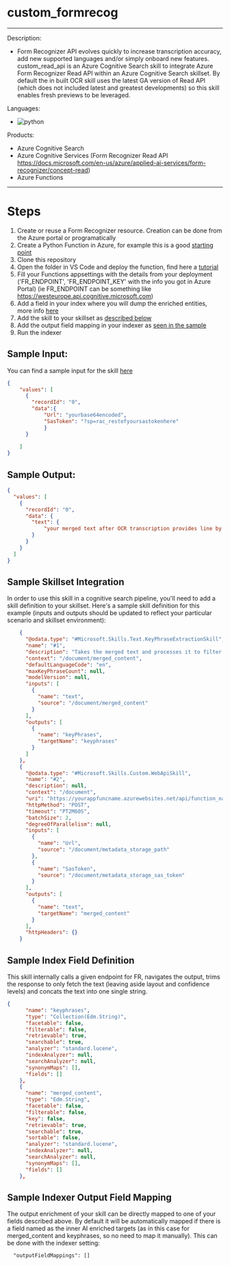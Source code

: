 # custom_formrecog
---
Description:
- Form Recognizer API evolves quickly to increase transcription accuracy, add new supported languages and/or simply onboard new features. custom_read_api is an Azure Cognitive Search skill to integrate Azure Form Recognizer Read API within an Azure Cognitive Search skillset. By default the in built OCR skill uses the latest GA version of Read API (which does not included latest and greatest developments) so this skill enables fresh previews to be leveraged.

Languages:
- ![python](https://img.shields.io/badge/language-python-orange)

Products:
- Azure Cognitive Search
- Azure Cognitive Services (Form Recognizer Read API https://docs.microsoft.com/en-us/azure/applied-ai-services/form-recognizer/concept-read)
- Azure Functions
---

# Steps    

1. Create or reuse a Form Recognizer resource. Creation can be done from the Azure portal or programatically
2. Create a Python Function in Azure, for example this is a good [starting point](https://docs.microsoft.com/azure/azure-functions/create-first-function-vs-code-python)
3. Clone this repository
4. Open the folder in VS Code and deploy the function, find here a [tutorial](https://docs.microsoft.com/azure/search/cognitive-search-custom-skill-python)
5. Fill your Functions appsettings with the details from your deployment ('FR_ENDPOINT', 'FR_ENDPOINT_KEY' with the info you got in Azure Portal) (ie FR_ENDPOINT can be something like https://westeurope.api.cognitive.microsoft.com) 
6. Add a field in your index where you will dump the enriched entities, more info [here](#sample-index-field-definition)
7. Add the skill to your skillset as [described below](#sample-skillset-integration)
8. Add the output field mapping in your indexer as [seen in the sample](#sample-indexer-output-field-mapping)
9. Run the indexer 

## Sample Input:

You can find a sample input for the skill [here](../main/latestocr/sample.dat)

```json
{
    "values": [
      {
        "recordId": "0",
        "data":{
            "Url": "yourbase64encoded", 
            "SasToken": "?sp=rac_restofyoursastokenhere"
            }
      }
     
    ]
}
```

## Sample Output:

```json
{
  "values": [
    {
      "recordId": "0",
      "data": {
        "text": {
            "your merged text after OCR transcription provides line by line within each of the pages"        
        }
      }
    }
  ]
}
```

## Sample Skillset Integration

In order to use this skill in a cognitive search pipeline, you'll need to add a skill definition to your skillset.
Here's a sample skill definition for this example (inputs and outputs should be updated to reflect your particular scenario and skillset environment):

```json
    {
      "@odata.type": "#Microsoft.Skills.Text.KeyPhraseExtractionSkill",
      "name": "#1",
      "description": "Takes the merged text and processes it to filter only the key phrases",
      "context": "/document/merged_content",
      "defaultLanguageCode": "en",
      "maxKeyPhraseCount": null,
      "modelVersion": null,
      "inputs": [
        {
          "name": "text",
          "source": "/document/merged_content"
        }
      ],
      "outputs": [
        {
          "name": "keyPhrases",
          "targetName": "keyphrases"
        }
      ]
    },
    {
      "@odata.type": "#Microsoft.Skills.Custom.WebApiSkill",
      "name": "#2",
      "description": null,
      "context": "/document",
      "uri": "https://yourappfuncname.azurewebsites.net/api/function_name?code=unique_code_for_auth_here",
      "httpMethod": "POST",
      "timeout": "PT2M60S",
      "batchSize": 2,
      "degreeOfParallelism": null,
      "inputs": [
        {
          "name": "Url",
          "source": "/document/metadata_storage_path"
        },
        {
          "name": "SasToken",
          "source": "/document/metadata_storage_sas_token"
        }
      ],
      "outputs": [
        {
          "name": "text",
          "targetName": "merged_content"
        }
      ],
      "httpHeaders": {}
    }
```

## Sample Index Field Definition

This skill internally calls a given endpoint for FR, navigates the output, trims the response to only fetch the text (leaving aside layout and confidence levels) and concats the text into one single string.

```json
{
      "name": "keyphrases",
      "type": "Collection(Edm.String)",
      "facetable": false,
      "filterable": false,
      "retrievable": true,
      "searchable": true,
      "analyzer": "standard.lucene",
      "indexAnalyzer": null,
      "searchAnalyzer": null,
      "synonymMaps": [],
      "fields": []
    },
    {
      "name": "merged_content",
      "type": "Edm.String",
      "facetable": false,
      "filterable": false,
      "key": false,
      "retrievable": true,
      "searchable": true,
      "sortable": false,
      "analyzer": "standard.lucene",
      "indexAnalyzer": null,
      "searchAnalyzer": null,
      "synonymMaps": [],
      "fields": []
    },
```

## Sample Indexer Output Field Mapping

The output enrichment of your skill can be directly mapped to one of your fields described above. By default it will be automatically mapped if there is a field named as the inner AI enriched targets (as in this case for merged_content and keyphrases, so no need to map it manually). This can be done with the indexer setting:
```
  "outputFieldMappings": []
```
